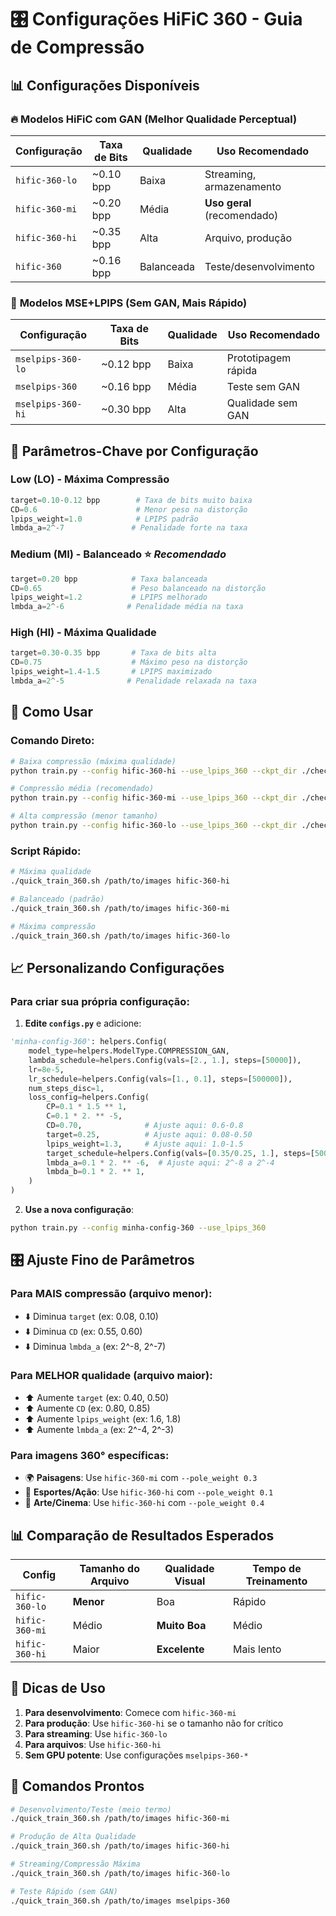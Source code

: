 # 🎛️ Configurações HiFiC 360 - Guia de Compressão

## 📊 Configurações Disponíveis

### 🔥 **Modelos HiFiC com GAN (Melhor Qualidade Perceptual)**

| Configuração | Taxa de Bits | Qualidade | Uso Recomendado |
|-------------|--------------|-----------|-----------------|
| `hific-360-lo` | ~0.10 bpp | Baixa | Streaming, armazenamento |
| `hific-360-mi` | ~0.20 bpp | Média | **Uso geral** (recomendado) |
| `hific-360-hi` | ~0.35 bpp | Alta | Arquivo, produção |
| `hific-360` | ~0.16 bpp | Balanceada | Teste/desenvolvimento |

### 🧮 **Modelos MSE+LPIPS (Sem GAN, Mais Rápido)**

| Configuração | Taxa de Bits | Qualidade | Uso Recomendado |
|-------------|--------------|-----------|-----------------|
| `mselpips-360-lo` | ~0.12 bpp | Baixa | Prototipagem rápida |
| `mselpips-360` | ~0.16 bpp | Média | Teste sem GAN |
| `mselpips-360-hi` | ~0.30 bpp | Alta | Qualidade sem GAN |

## 🎯 **Parâmetros-Chave por Configuração**

### **Low (LO) - Máxima Compressão**
```python
target=0.10-0.12 bpp        # Taxa de bits muito baixa
CD=0.6                      # Menor peso na distorção
lpips_weight=1.0            # LPIPS padrão
lmbda_a=2^-7               # Penalidade forte na taxa
```

### **Medium (MI) - Balanceado** ⭐ *Recomendado*
```python
target=0.20 bpp            # Taxa balanceada
CD=0.65                    # Peso balanceado na distorção  
lpips_weight=1.2           # LPIPS melhorado
lmbda_a=2^-6              # Penalidade média na taxa
```

### **High (HI) - Máxima Qualidade**
```python
target=0.30-0.35 bpp       # Taxa de bits alta
CD=0.75                    # Máximo peso na distorção
lpips_weight=1.4-1.5       # LPIPS maximizado
lmbda_a=2^-5              # Penalidade relaxada na taxa
```

## 🚀 **Como Usar**

### Comando Direto:
```bash
# Baixa compressão (máxima qualidade)
python train.py --config hific-360-hi --use_lpips_360 --ckpt_dir ./checkpoints/hi_quality

# Compressão média (recomendado)
python train.py --config hific-360-mi --use_lpips_360 --ckpt_dir ./checkpoints/medium

# Alta compressão (menor tamanho)
python train.py --config hific-360-lo --use_lpips_360 --ckpt_dir ./checkpoints/compressed
```

### Script Rápido:
```bash
# Máxima qualidade
./quick_train_360.sh /path/to/images hific-360-hi

# Balanceado (padrão)
./quick_train_360.sh /path/to/images hific-360-mi

# Máxima compressão
./quick_train_360.sh /path/to/images hific-360-lo
```

## 📈 **Personalizando Configurações**

### Para criar sua própria configuração:

1. **Edite `configs.py`** e adicione:
```python
'minha-config-360': helpers.Config(
    model_type=helpers.ModelType.COMPRESSION_GAN,
    lambda_schedule=helpers.Config(vals=[2., 1.], steps=[50000]),
    lr=8e-5,
    lr_schedule=helpers.Config(vals=[1., 0.1], steps=[500000]),
    num_steps_disc=1,
    loss_config=helpers.Config(
        CP=0.1 * 1.5 ** 1,
        C=0.1 * 2. ** -5,
        CD=0.70,              # Ajuste aqui: 0.6-0.8
        target=0.25,          # Ajuste aqui: 0.08-0.50
        lpips_weight=1.3,     # Ajuste aqui: 1.0-1.5
        target_schedule=helpers.Config(vals=[0.35/0.25, 1.], steps=[50000]),
        lmbda_a=0.1 * 2. ** -6,  # Ajuste aqui: 2^-8 a 2^-4
        lmbda_b=0.1 * 2. ** 1,
    )
)
```

2. **Use a nova configuração**:
```bash
python train.py --config minha-config-360 --use_lpips_360
```

## 🎛️ **Ajuste Fino de Parâmetros**

### **Para MAIS compressão (arquivo menor):**
- ⬇️ Diminua `target` (ex: 0.08, 0.10)
- ⬇️ Diminua `CD` (ex: 0.55, 0.60)
- ⬇️ Diminua `lmbda_a` (ex: 2^-8, 2^-7)

### **Para MELHOR qualidade (arquivo maior):**
- ⬆️ Aumente `target` (ex: 0.40, 0.50)
- ⬆️ Aumente `CD` (ex: 0.80, 0.85)
- ⬆️ Aumente `lpips_weight` (ex: 1.6, 1.8)
- ⬆️ Aumente `lmbda_a` (ex: 2^-4, 2^-3)

### **Para imagens 360° específicas:**
- 🌍 **Paisagens**: Use `hific-360-mi` com `--pole_weight 0.3`
- 🏃 **Esportes/Ação**: Use `hific-360-hi` com `--pole_weight 0.1`
- 🎨 **Arte/Cinema**: Use `hific-360-hi` com `--pole_weight 0.4`

## 📊 **Comparação de Resultados Esperados**

| Config | Tamanho do Arquivo | Qualidade Visual | Tempo de Treinamento |
|--------|-------------------|------------------|---------------------|
| `hific-360-lo` | **Menor** | Boa | Rápido |
| `hific-360-mi` | Médio | **Muito Boa** | Médio |
| `hific-360-hi` | Maior | **Excelente** | Mais lento |

## 🔧 **Dicas de Uso**

1. **Para desenvolvimento**: Comece com `hific-360-mi`
2. **Para produção**: Use `hific-360-hi` se o tamanho não for crítico
3. **Para streaming**: Use `hific-360-lo` 
4. **Para arquivos**: Use `hific-360-hi`
5. **Sem GPU potente**: Use configurações `mselpips-360-*`

## 🎯 **Comandos Prontos**

```bash
# Desenvolvimento/Teste (meio termo)
./quick_train_360.sh /path/to/images hific-360-mi

# Produção de Alta Qualidade
./quick_train_360.sh /path/to/images hific-360-hi

# Streaming/Compressão Máxima
./quick_train_360.sh /path/to/images hific-360-lo

# Teste Rápido (sem GAN)
./quick_train_360.sh /path/to/images mselpips-360
```